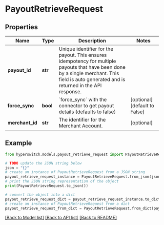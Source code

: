 # PayoutRetrieveRequest


## Properties

Name | Type | Description | Notes
------------ | ------------- | ------------- | -------------
**payout_id** | **str** | Unique identifier for the payout. This ensures idempotency for multiple payouts that have been done by a single merchant. This field is auto generated and is returned in the API response. | 
**force_sync** | **bool** | &#x60;force_sync&#x60; with the connector to get payout details (defaults to false) | [optional] [default to False]
**merchant_id** | **str** | The identifier for the Merchant Account. | [optional] 

## Example

```python
from hyperswitch.models.payout_retrieve_request import PayoutRetrieveRequest

# TODO update the JSON string below
json = "{}"
# create an instance of PayoutRetrieveRequest from a JSON string
payout_retrieve_request_instance = PayoutRetrieveRequest.from_json(json)
# print the JSON string representation of the object
print(PayoutRetrieveRequest.to_json())

# convert the object into a dict
payout_retrieve_request_dict = payout_retrieve_request_instance.to_dict()
# create an instance of PayoutRetrieveRequest from a dict
payout_retrieve_request_from_dict = PayoutRetrieveRequest.from_dict(payout_retrieve_request_dict)
```
[[Back to Model list]](../README.md#documentation-for-models) [[Back to API list]](../README.md#documentation-for-api-endpoints) [[Back to README]](../README.md)


